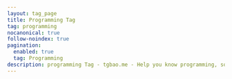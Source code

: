 ```yaml
---
layout: tag_page
title: Programming Tag
tag: programming
nocanonical: true
follow-noindex: true
pagination:
  enabled: true
  tag: Programming
description: programming Tag - tgbao.me - Help you know programming, software, tutorial, crypto, operating system, anything related to tech. 
---
```

